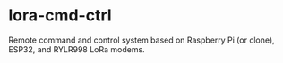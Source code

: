 # lora-cmd-ctrl
 Remote command and control system based on Raspberry Pi (or clone), ESP32, and RYLR998 LoRa modems.
